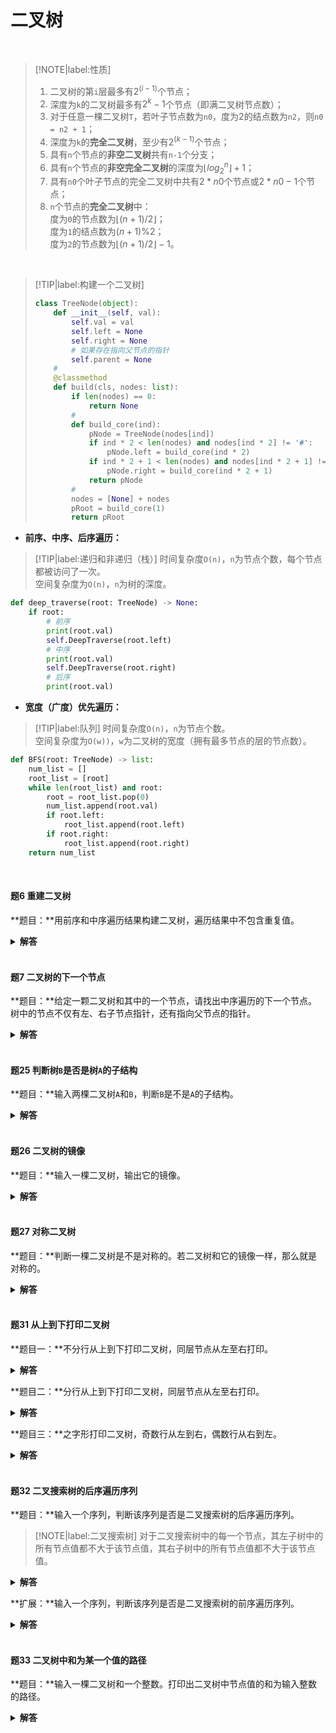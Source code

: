 # 二叉树

</br>

> [!NOTE|label:性质]
> 1. 二叉树的第`i`层最多有$2^{(i-1)}$个节点；
> 2. 深度为`k`的二叉树最多有$2^k-1$个节点（即满二叉树节点数）；
> 3. 对于任意一棵二叉树`T`，若叶子节点数为`n0`，度为2的结点数为`n2`，则`n0 = n2 + 1`；
> 4. 深度为`k`的**完全二叉树**，至少有$2^{(k-1)}$个节点；
> 5. 具有`n`个节点的**非空二叉树**共有`n-1`个分支；
> 6. 具有`n`个节点的**非空完全二叉树**的深度为$\lfloor log_2^n \rfloor+1$；
> 7. 具有`n0`个叶子节点的完全二叉树中共有$2*n0$个节点或$2*n0-1$个节点；
> 8. `n`个节点的**完全二叉树**中：</br>
>   度为`0`的节点数为$\lfloor (n+1)/2 \rfloor$；</br>
>   度为`1`的结点数为$(n+1)\%2$；</br>
>   度为`2`的节点数为$\lfloor (n+1)/2 \rfloor - 1$。

</br>

> [!TIP|label:构建一个二叉树]
> ```python
> class TreeNode(object):
>     def __init__(self, val):
>         self.val = val
>         self.left = None
>         self.right = None
>         # 如果存在指向父节点的指针
>         self.parent = None
>     #
>     @classmethod
>     def build(cls, nodes: list):
>         if len(nodes) == 0:
>             return None
>         #
>         def build_core(ind):
>             pNode = TreeNode(nodes[ind])
>             if ind * 2 < len(nodes) and nodes[ind * 2] != '#':
>                 pNode.left = build_core(ind * 2)
>             if ind * 2 + 1 < len(nodes) and nodes[ind * 2 + 1] != '#':
>                 pNode.right = build_core(ind * 2 + 1)
>             return pNode
>         #
>         nodes = [None] + nodes
>         pRoot = build_core(1)
>         return pRoot
> ```

- **前序、中序、后序遍历：**

> [!TIP|label:递归和非递归（栈）]
> 时间复杂度`O(n)`，`n`为节点个数，每个节点都被访问了一次。</br>
> 空间复杂度为`O(n)`，`n`为树的深度。

```python
def deep_traverse(root: TreeNode) -> None:
    if root:
        # 前序
        print(root.val)
        self.DeepTraverse(root.left)
        # 中序
        print(root.val)
        self.DeepTraverse(root.right)
        # 后序
        print(root.val)
```

- **宽度（广度）优先遍历：**

> [!TIP|label:队列]
> 时间复杂度`O(n)`，`n`为节点个数。</br>
> 空间复杂度为`O(w))`，`w`为二叉树的宽度（拥有最多节点的层的节点数）。

```python
def BFS(root: TreeNode) -> list:
    num_list = []
    root_list = [root]
    while len(root_list) and root:
        root = root_list.pop(0)
        num_list.append(root.val)
        if root.left:
            root_list.append(root.left)
        if root.right:
            root_list.append(root.right)
    return num_list
```

</br>

#### 题6 重建二叉树

**题目：**用前序和中序遍历结果构建二叉树，遍历结果中不包含重复值。

<details>

<summary><b>解答</b></summary>

**思路：**前序的第一个元素是根节点的值，在中序中找到该值，其左边的元素是根节点的左子树，右边是右子树，然后递归的处理左边和右边。

```python
def construct_tree(pre: list, tin: list) -> TreeNode:
    if not pre or not tin:
        return None
    index = tin.index(pre[0])
    tin_left, tin_right = tin[0: index], tin[index + 1:]
    pre_left, pre_right = pre[1: 1 + len(tin_left)], pre[-len(tin_right):]
    root = TreeNode(pre[0])
    root.left = construct_tree(pre_left, tin_left)
    root.right = construct_tree(pre_right, tin_right)
    return root
```

</details>

</br>

#### 题7 二叉树的下一个节点

**题目：**给定一颗二叉树和其中的一个节点，请找出中序遍历的下一个节点。树中的节点不仅有左、右子节点指针，还有指向父节点的指针。

<details>

<summary><b>解答</b></summary>

**思路：**分情况讨论：
1. 当前节点有右子树，则下一个节点为右子树的最左子节点；
2. 当前节点无右子树
   - 若当前节点为父节点的左子节点，则下一节点为父节点；
   - 若当前节点为父节点的右子节点，则一直向上寻找，直到找到某个节点作为其父节点的左子节点出现，则下一节点为该节点的父节点。

```python
def find_next_node(pNode: TreeNode) -> TreeNode:
    if pNode is None:
        return None
    if pNode.right:
        pright = pNode.right
        while pright.left:
            pright = pright.left
        return pright
    while pNode.parent and pNode.parent.left != pNode:
        pNode = pNode.parent
    return pNode.parent
```

</details>

</br>

#### 题25 判断树`B`是否是树`A`的子结构

**题目：**输入两棵二叉树`A`和`B`，判断`B`是不是`A`的子结构。

<details>

<summary><b>解答</b></summary>

```python
def judge_sub_tree(pRootA: TreeNode, pRootB: TreeNode) -> bool:
    if not pRootB:
        return True
    if not pRootA or pRootA.val != pRootB.val:
        return False
    return judge_sub_tree(pRootA.left, pRootB.left) and judge_sub_tree(pRootA.right, pRootB.right)

def sub_tree(pRootA: TreeNode, pRootB: TreeNode) -> bool:
    if not pRootA or not pRootB:
        return False
    res = False
    if pRootA.val == pRootB.val:
        res = judge_sub_tree(pRootA, pRootB)
    if not res:
        res = sub_tree(pRootA.left, pRootB)
    if not res:
        res = sub_tree(pRootA.right, pRootB)
    return res
```

</details>

</br>

#### 题26 二叉树的镜像

**题目：**输入一棵二叉树，输出它的镜像。

<details>

<summary><b>解答</b></summary>

**思路：**对每一个节点，交换其左右子树。

```python
def mirror_tree(pRoot: TreeNode) -> TreeNode:
    if pRoot is None:
        return
    pRoot.left, pRoot.right = pRoot.right, pRoot.left
    mirror_tree(pRoot.left)
    mirror_tree(pRoot.right)
    return pRoot
```

</details>

</br>

#### 题27 对称二叉树

**题目：**判断一棵二叉树是不是对称的。若二叉树和它的镜像一样，那么就是对称的。

<details>

<summary><b>解答</b></summary>

**思路：**对于每个节点，递归地判断它的左右子树是否相同。

```python
def judge_symmetrical(pRoot: TreeNode) -> bool:
    return is_symmetrical(pRoot, pRoot)

def is_symmetrical(pRoot1: TreeNode, pRoot2: TreeNode) -> bool:
    if pRoot1 is None and pRoot2 is None:
        return True
    if pRoot1 is None or pRoot2 is None:
        return False
    if pRoot1.val != pRoot2.val:
        return False
    return is_symmetrical(pRoot1.left, pRoot2.right) and is_symmetrical(pRoot1.right, pRoot2.left)
```

</details>

</br>

#### 题31 从上到下打印二叉树

**题目一：**不分行从上到下打印二叉树，同层节点从左至右打印。

<details>

<summary><b>解答</b></summary>

**思路：**利用队列，进行广度优先搜索。

```python
def top_to_bottom(pRoot: TreeNode) -> list:
    res = []
    node_list = [pRoot]
    root = pRoot
    while len(node_list) and root:
        root = node_list.pop(0)
        res.append(root.val)
        if root.left:
            node_list.append(root.left)
        if root.right:
            node_list.append(root.right)
    return res
```

</details>

**题目二：**分行从上到下打印二叉树，同层节点从左至右打印。

<details>

<summary><b>解答</b></summary>

**思路：**添加两个变量，变量`i`存储当前行还未打印的结点数，变量`j`存储下一层结点数。

```python
def row_top_to_down(pRoot: TreeNode) -> list:
    res, nodelist = [], [pRoot]
    i, j = 1, 0
    res.append([node.val for node in nodelist])
    while len(nodelist) and pRoot:
        root = nodelist.pop(0)
        if root.left:
            nodelist.append(root.left)
            j += 1
        if root.right:
            nodelist.append(root.right)
            j += 1
        i -= 1
        if i == 0 and j:
            i = j
            j = 0
            res.append([node.val for node in nodelist])
    return res
```

</details>

**题目三：**之字形打印二叉树，奇数行从左到右，偶数行从右到左。

<details>

<summary><b>解答</b></summary>

**思路：**计数行号，偶数行反向。

```python
def z_top_to_down(pRoot: TreeNode) -> list:
    res, nodelist = [], [pRoot]
    i, j = 1, 0
    res.append([node.val for node in nodelist])
    cur = 1
    while len(nodelist) and pRoot:
        root = nodelist.pop(0)
        if root.left:
            nodelist.append(root.left)
            j += 1
        if root.right:
            nodelist.append(root.right)
            j += 1
        i -= 1
        if i == 0 and j:
            i = j
            j = 0
            res.append([node.val for node in nodelist][::-1]) if cur else res.append([node.val for node in nodelist])
            cur = 1 - cur
    return res
```

</details>

</br>

#### 题32 二叉搜索树的后序遍历序列

**题目：**输入一个序列，判断该序列是否是二叉搜索树的后序遍历序列。

> [!NOTE|label:二叉搜索树]
> 对于二叉搜索树中的每一个节点，其左子树中的所有节点值都不大于该节点值，其右子树中的所有节点值都不大于该节点值。

<details>

<summary><b>解答</b></summary>

**思路：**可以根据前序或后序遍历序列重建二叉搜索树。对于表示每棵子树的序列，取最后一个值为根节点，应当可以将前面的节点分为连续的两部分，前半部分均不大于根节点，后半部分均不小于根节点。

```python
def verify_squence_of_BST(sequence: list) -> bool:
    if not len(sequence):
        return False
    root = sequence[-1]
    left_len = 0
    for i in range(len(sequence) - 1):
        if sequence[i] > root:
            break
        left_len = i + 1
    for j in range(left_len, len(sequence)-1):
        if sequence[j] < root:
            return False
    left_res, right_res = True, True
    if left_len > 0:
        left_res = verify_squence_of_BST(sequence[:left_len])
    if left_len < len(sequence) - 1:
        right_res = verify_squence_of_BST(sequence[left_len:-1])
    return left_res and right_res
```

</details>

**扩展：**输入一个序列，判断该序列是否是二叉搜索树的前序遍历序列。

<details>

<summary><b>解答</b></summary>

```python
def verify_squence_of_BST(sequence: list) -> bool:
    if not len(sequence):
        return False
    root = sequence[0]
    left_len = 0
    for i in range(1,len(sequence)):
        if sequence[i] > root:
            break
        left_len = i + 1
    for j in range(left_len, len(sequence)):
        if sequence[j] < root:
            return False
    left_res, right_res = True, True
    if left_len > 0:
        left_res = verify_squence_of_BST(sequence[1:left_len])
    if left_len < len(sequence) - 1:
        right_res = verify_squence_of_BST(sequence[left_len:])
    return left_res and right_res
```

</details>

</br>

#### 题33 二叉树中和为某一个值的路径

**题目：**输入一棵二叉树和一个整数。打印出二叉树中节点值的和为输入整数的路径。

<details>

<summary><b>解答</b></summary>

**思路：**用一个栈存放当前路径。

```python
def find_path(root, num):
    path_total =[]
    if root:
        path_total = path(root, num, [], [])
    path_total.sort(key=lambda i:len(i), reverse=True)
    return path_total

def path(phead, num, path_list, path_total):
    path_list.append(phead.val)
    if sum(path_list) == num and not phead.left and not phead.right:
        path_total.append(path_list[:])
    if phead.left:
        path_total = path(phead.left, num, path_list, path_total)
    if phead.right:
        path_total = path(phead.right, num, path_list, path_total)
    path_list.pop(-1)
    return path_total
```

</details>

</br>